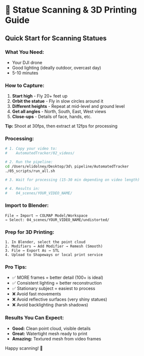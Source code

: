 # 🗿 Statue Scanning & 3D Printing Guide

## Quick Start for Scanning Statues

### What You Need:
- Your DJI drone
- Good lighting (ideally outdoor, overcast day)
- 5-10 minutes

### How to Capture:
1. **Start high** - Fly 20+ feet up
2. **Orbit the statue** - Fly in slow circles around it
3. **Different heights** - Repeat at mid-level and ground level
4. **Get all angles** - North, South, East, West views
5. **Close-ups** - Details of face, hands, etc.

**Tip:** Shoot at 30fps, then extract at 12fps for processing

### Processing:
```bash
# 1. Copy your video to:
#    AutomatedTracker/02_videos/

# 2. Run the pipeline:
cd /Users/elidolney/Desktop/3d\ pipeline/AutomatedTracker
./05_scripts/run_all.sh

# 3. Wait for processing (15-30 min depending on video length)

# 4. Results in:
#    04_scenes/YOUR_VIDEO_NAME/
```

### Import to Blender:
```
File → Import → COLMAP Model/Workspace
→ Select: 04_scenes/YOUR_VIDEO_NAME/undistorted/
```

### Prep for 3D Printing:
```
1. In Blender, select the point cloud
2. Modifiers → Add Modifier → Remesh (Smooth)
3. File → Export As → STL
4. Upload to Shapeways or local print service
```

### Pro Tips:
- ✅ MORE frames = better detail (100+ is ideal)
- ✅ Consistent lighting = better reconstruction
- ✅ Stationary subject = easiest to process
- ❌ Avoid fast movements
- ❌ Avoid reflective surfaces (very shiny statues)
- ❌ Avoid backlighting (harsh shadows)

### Results You Can Expect:
- **Good:** Clean point cloud, visible details
- **Great:** Watertight mesh ready to print
- **Amazing:** Textured mesh from video frames

Happy scanning! 🚀

